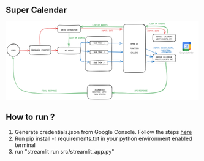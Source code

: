 ## Super Calendar

![alt text](https://github.com/darshil3011/super_calendar/blob/main/assets/SuperCalendar.png)


## How to run ?

1. Generate credentials.json from Google Console. Follow the steps [here](https://developers.google.com/calendar/api/quickstart/python)
2. Run pip install -r requirements.txt in your python environment enabled terminal
3. run "streamlit run src/streamlit_app.py"
